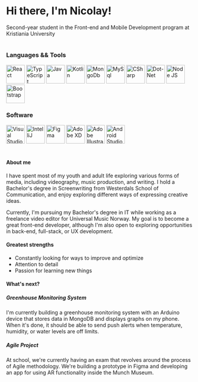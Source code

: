 <h1>Hi there, I'm Nicolay!</h1>

<p>Second-year student in the Front-end and Mobile Development program at Kristiania University</p>

#

<h3>Languages && Tools</h3>

<div>
    

<img alt="React" width="50px" src="https://cdn.jsdelivr.net/gh/devicons/devicon/icons/react/react-original.svg" />

<img alt="TypeScript" width="50px" src="https://cdn.jsdelivr.net/gh/devicons/devicon/icons/typescript/typescript-original.svg" />

<img alt="Java" width="50px" src="https://cdn.jsdelivr.net/gh/devicons/devicon/icons/java/java-original-wordmark.svg" />

<img alt="Kotlin" width="50px" src="https://cdn.jsdelivr.net/gh/devicons/devicon/icons/kotlin/kotlin-original.svg" />
    
<img alt="MongoDb" width="50px" src="https://cdn.jsdelivr.net/gh/devicons/devicon/icons/mongodb/mongodb-original-wordmark.svg" />
    
<img alt="MySql" width="50px" src="https://cdn.jsdelivr.net/gh/devicons/devicon/icons/mysql/mysql-plain-wordmark.svg" />

<img alt="CSharp" width="50px" src="https://cdn.jsdelivr.net/gh/devicons/devicon/icons/csharp/csharp-original.svg" />
    
<img alt="Dot-Net" width="50px" src="https://cdn.jsdelivr.net/gh/devicons/devicon/icons/dot-net/dot-net-original.svg" />

<img alt="Node JS" width="50px" src="https://cdn.jsdelivr.net/gh/devicons/devicon/icons/nodejs/nodejs-original.svg" />
    
<img alt="Bootstrap" width="50px" src="https://cdn.jsdelivr.net/gh/devicons/devicon/icons/bootstrap/bootstrap-original.svg" />
    
</div>

<h3>Software</h3>

<div>

<img alt="Visual Studio Code" width="50px" src="https://cdn.jsdelivr.net/gh/devicons/devicon/icons/vscode/vscode-original.svg" />
<img alt="IntelliJ" width="50px" src="https://cdn.jsdelivr.net/gh/devicons/devicon/icons/intellij/intellij-original.svg" />
<img alt="Figma" width="50px" src="https://cdn.jsdelivr.net/gh/devicons/devicon/icons/figma/figma-original.svg" />
<img alt="Adobe XD" width="50px" src="https://cdn.jsdelivr.net/gh/devicons/devicon/icons/xd/xd-plain.svg" />
<img alt="Adobe Illustrator" width="50px" src="https://cdn.jsdelivr.net/gh/devicons/devicon/icons/illustrator/illustrator-plain.svg" />
<img alt="Android Studio" width="50px" src="https://cdn.jsdelivr.net/gh/devicons/devicon/icons/androidstudio/androidstudio-original.svg" />
</div>

#

<h4>About me</h4>

<p>I have spent most of my youth and adult life exploring various forms of media, including videography, music production, and writing. I hold a Bachelor's degree in Screenwriting from Westerdals School of Communication, and enjoy exploring different ways of expressing creative ideas.</p>

<p>Currently, I'm pursuing my Bachelor's degree in IT while working as a freelance video editor for Universal Music Norway. My goal is to become a great front-end developer, although I'm also open to exploring opportunities in back-end, full-stack, or UX development.</p>

<h4>Greatest strengths</h4>
<ul>
<li>Constantly looking for ways to improve and optimize</li>
<li>Attention to detail</li>
<li>Passion for learning new things</li>
</ul>

<h4>What's next?</h4>

<h5>Greenhouse Monitoring System</h5>
<p>I'm currently building a greenhouse monitoring system with an Arduino device that stores data in MongoDB and displays graphs on my phone. When it's done, it should be able to send push alerts when temperature, humidity, or water levels are off limits.</p>

<h5>Agile Project</h5>
<p>At school, we're currently having an exam that revolves around the process of Agile methodology. We're building a prototype in Figma and developing an app for using AR functionality inside the Munch Museum.</p>
